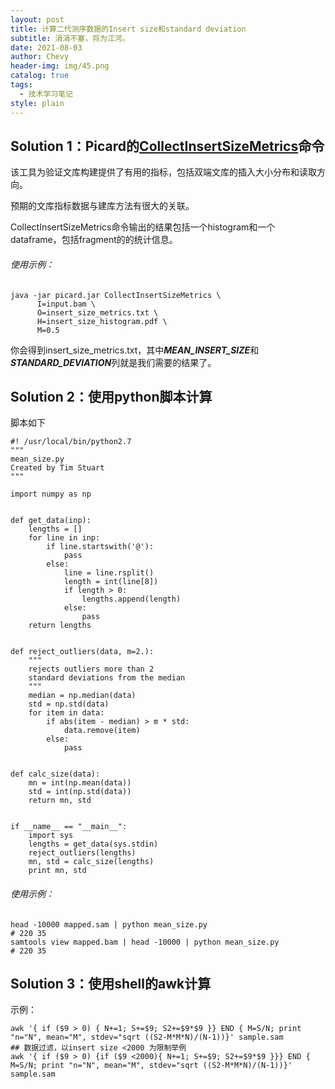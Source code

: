 ```yaml
---
layout: post
title: 计算二代测序数据的Insert size和standard deviation
subtitle: 涓涓不塞，将为江河。
date: 2021-08-03
author: Chevy
header-img: img/45.png
catalog: true
tags:
  - 技术学习笔记
style: plain
---
```


## Solution 1：Picard的[CollectInsertSizeMetrics](https://gatk.broadinstitute.org/hc/en-us/articles/360037055772-CollectInsertSizeMetrics-Picard-)命令

该工具为验证文库构建提供了有用的指标，包括双端文库的插入大小分布和读取方向。

预期的文库指标数据与建库方法有很大的关联。

CollectInsertSizeMetrics命令输出的结果包括一个histogram和一个dataframe，包括fragment的的统计信息。

###### 使用示例：

```shell
java -jar picard.jar CollectInsertSizeMetrics \
      I=input.bam \
      O=insert_size_metrics.txt \
      H=insert_size_histogram.pdf \
      M=0.5
```

你会得到insert_size_metrics.txt，其中***MEAN_INSERT_SIZE***和***STANDARD_DEVIATION***列就是我们需要的结果了。

## Solution 2：使用python脚本计算

脚本如下

```shell
#! /usr/local/bin/python2.7
"""
mean_size.py
Created by Tim Stuart
"""

import numpy as np


def get_data(inp):
    lengths = []
    for line in inp:
        if line.startswith('@'):
            pass
        else:
            line = line.rsplit()
            length = int(line[8])
            if length > 0:
                lengths.append(length)
            else:
                pass
    return lengths


def reject_outliers(data, m=2.):
    """
    rejects outliers more than 2
    standard deviations from the median
    """
    median = np.median(data)
    std = np.std(data)
    for item in data:
        if abs(item - median) > m * std:
            data.remove(item)
        else:
            pass


def calc_size(data):
    mn = int(np.mean(data))
    std = int(np.std(data))
    return mn, std


if __name__ == "__main__":
    import sys
    lengths = get_data(sys.stdin)
    reject_outliers(lengths)
    mn, std = calc_size(lengths)
    print mn, std
```

###### 使用示例：

 ```shell
 head -10000 mapped.sam | python mean_size.py
 # 220 35
 samtools view mapped.bam | head -10000 | python mean_size.py
 # 220 35
 ```



## Solution 3：使用shell的awk计算

示例：

```shell
awk '{ if ($9 > 0) { N+=1; S+=$9; S2+=$9*$9 }} END { M=S/N; print "n="N", mean="M", stdev="sqrt ((S2-M*M*N)/(N-1))}' sample.sam
## 数据过滤，以insert size <2000 为限制举例
awk '{ if ($9 > 0) {if ($9 <2000){ N+=1; S+=$9; S2+=$9*$9 }}} END { M=S/N; print "n="N", mean="M", stdev="sqrt ((S2-M*M*N)/(N-1))}' sample.sam
```


